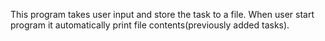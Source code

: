 This program takes user input and store the task to a file.
When user start program it automatically print file contents(previously added tasks).
